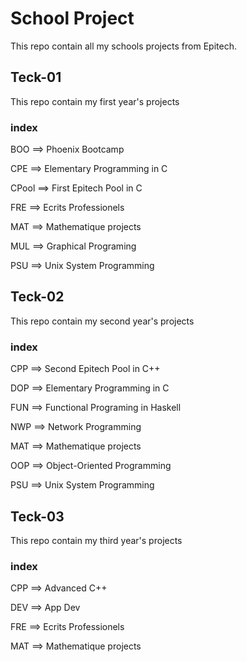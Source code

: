 # School Project

This repo contain all my schools projects from Epitech. 

## Teck-01

This repo contain my first year's projects

### index

BOO ==> Phoenix Bootcamp

CPE ==> Elementary Programming in C

CPool ==> First Epitech Pool in C

FRE ==> Ecrits Professionels

MAT ==> Mathematique projects

MUL ==> Graphical Programing

PSU ==> Unix System Programming

## Teck-02

This repo contain my second year's projects

### index

CPP ==> Second Epitech Pool in C++

DOP ==> Elementary Programming in C

FUN ==> Functional Programing in Haskell

NWP ==> Network Programming

MAT ==> Mathematique projects

OOP ==> Object-Oriented Programming

PSU ==> Unix System Programming

## Teck-03

This repo contain my third year's projects

### index

CPP ==> Advanced C++

DEV ==> App Dev

FRE ==> Ecrits Professionels

MAT ==> Mathematique projects
